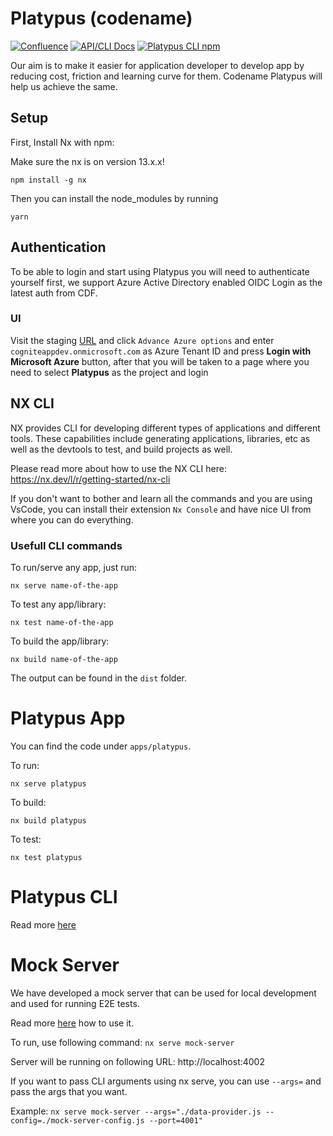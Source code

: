 # Platypus (codename)

[![Confluence](https://img.shields.io/badge/Confluence-blue)](https://cog.link/devx)
[![API/CLI Docs](https://img.shields.io/badge/API/CLI-Docs-green)](https://cognitedata.github.io/platypus/)
[![Platypus CLI npm](https://badgen.net/npm/v/@cognite/platypus-cli)](https://www.npmjs.com/package/@cognite/platypus-cli)

Our aim is to make it easier for application developer to develop app by reducing cost, friction and learning curve for them. Codename Platypus will help us achieve the same.

## Setup

First, Install Nx with npm:

Make sure the nx is on version 13.x.x!

```
npm install -g nx
```

Then you can install the node_modules by running

```
yarn
```

## Authentication

To be able to login and start using Platypus you will need to authenticate yourself first, we support Azure Active Directory enabled OIDC Login as the latest auth from CDF.

### UI

Visit the staging [URL](http://platypus.staging.cogniteapp.com) and click `Advance Azure options` and enter `cogniteappdev.onmicrosoft.com` as Azure Tenant ID and press **Login with Microsoft Azure** button, after that you will be taken to a page where you need to select **Platypus** as the project and login

## NX CLI

NX provides CLI for developing different types of applications and different tools. These capabilities include generating applications, libraries, etc as well as the devtools to test, and build projects as well.

Please read more about how to use the NX CLI here:
https://nx.dev/l/r/getting-started/nx-cli

If you don't want to bother and learn all the commands and you are using VsCode, you can install their extension `Nx Console` and have nice UI from where you can do everything.

### Usefull CLI commands

To run/serve any app, just run:

`nx serve name-of-the-app`

To test any app/library:

`nx test name-of-the-app`

To build the app/library:

`nx build name-of-the-app`

The output can be found in the `dist` folder.

# Platypus App

You can find the code under `apps/platypus`.

To run:

`nx serve platypus`

To build:

`nx build platypus`

To test:

`nx test platypus`

# Platypus CLI

Read more [here](./apps/platypus-cdf-cli/README.md)

# Mock Server

We have developed a mock server that can be used for local development and used for running E2E tests.

Read more [here](./apps/mock-server/README.md) how to use it.

To run, use following command:
`nx serve mock-server`

Server will be running on following URL: http://localhost:4002

If you want to pass CLI arguments using nx serve, you can use `--args=` and pass the args that you want.

Example:
`nx serve mock-server --args="./data-provider.js --config=./mock-server-config.js --port=4001"`

